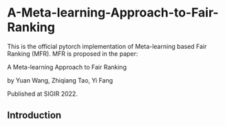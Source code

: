 # A-Meta-learning-Approach-to-Fair-Ranking

This is the official pytorch implementation of Meta-learning based Fair Ranking (MFR). MFR is proposed in the paper:

A Meta-learning Approach to  Fair Ranking

by Yuan Wang, Zhiqiang Tao, Yi Fang

Published at SIGIR 2022.

## Introduction
